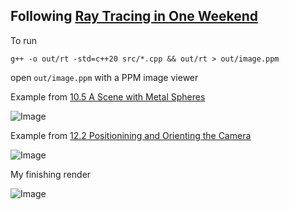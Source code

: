 ## Following [Ray Tracing in One Weekend](https://raytracing.github.io/books/RayTracingInOneWeekend.html#overview)

To run

```g++ -o out/rt -std=c++20 src/*.cpp && out/rt > out/image.ppm```

open ```out/image.ppm``` with a PPM image viewer

Example from [10.5 A Scene with Metal Spheres](https://raytracing.github.io/books/RayTracingInOneWeekend.html#metal/ascenewithmetalspheres)

![Image](res/images/metals.png "10.5 A Scene with Metal Spheres")

Example from [12.2 Positionining and Orienting the Camera](https://raytracing.github.io/books/RayTracingInOneWeekend.html#positionablecamera/positioningandorientingthecamera)

![Image](res/images/positioning.png "12.2 Positionining and Orienting the Camera")

My finishing render

![Image](res/images/finish.png "RTIOW COMPLETE")



